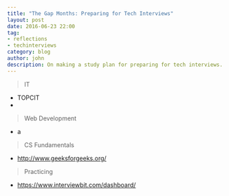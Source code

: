```yaml
---
title: "The Gap Months: Preparing for Tech Interviews"
layout: post
date: 2016-06-23 22:00
tag:
- reflections
- techinterviews
category: blog
author: john
description: On making a study plan for preparing for tech interviews.
---
```


> IT
* TOPCIT
* 

> Web Development
* a

> CS Fundamentals
* http://www.geeksforgeeks.org/

> Practicing
* https://www.interviewbit.com/dashboard/
